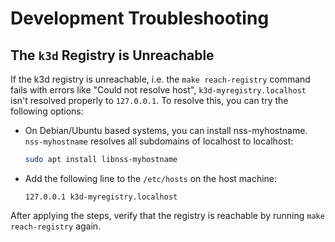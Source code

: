 <!--
 ~ SPDX-FileCopyrightText: Copyright DB InfraGO AG and contributors
 ~ SPDX-License-Identifier: Apache-2.0
 -->

# Development Troubleshooting

## The `k3d` Registry is Unreachable

If the k3d registry is unreachable, i.e. the `make reach-registry` command
fails with errors like "Could not resolve host", `k3d-myregistry.localhost`
isn't resolved properly to `127.0.0.1`. To resolve this, you can try the
following options:

-   On Debian/Ubuntu based systems, you can install nss-myhostname.
    `nss-myhostname` resolves all subdomains of localhost to localhost:

    ```sh
    sudo apt install libnss-myhostname
    ```

-   Add the following line to the `/etc/hosts` on the host machine:
    ```
    127.0.0.1 k3d-myregistry.localhost
    ```

After applying the steps, verify that the registry is reachable by running
`make reach-registry` again.
